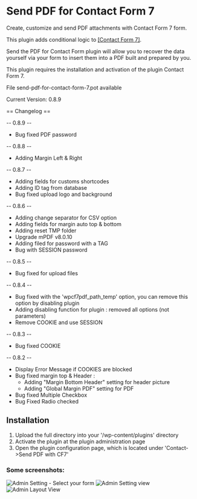 # Send PDF for Contact Form 7

Create, customize and send PDF attachments with Contact Form 7 form.

This plugin adds conditional logic to <a href="https://wordpress.org/plugins/contact-form-7/">[Contact Form 7]</a>.

Send the PDF for Contact Form plugin will allow you to recover the data yourself via your form to insert them into a PDF built and prepared by you.

This plugin requires the installation and activation of the plugin Contact Form 7.

File send-pdf-for-contact-form-7.pot available

Current Version:  0.8.9

== Changelog ==

-- 0.8.9 --
* Bug fixed PDF password

-- 0.8.8 --
* Adding Margin Left & Right

-- 0.8.7 --
* Adding fields for customs shortcodes
* Adding ID tag from database
* Bug fixed upload logo and background

-- 0.8.6 --
* Adding change separator for CSV option
* Adding fields for margin auto top & bottom
* Adding reset TMP folder
* Upgrade mPDF v8.0.10
* Adding filed for password with a TAG
* Bug with SESSION password

-- 0.8.5 --
* Bug fixed for upload files

-- 0.8.4 --
* Bug fixed with the 'wpcf7pdf_path_temp' option, you can remove this option by disabling plugin
* Adding disabling function for plugin : removed all options (not parameters)
* Remove COOKIE and use SESSION

-- 0.8.3 --
* Bug fixed COOKIE 

-- 0.8.2 --
* Display Error Message if COOKIES are blocked
* Bug fixed margin top & Header :
    - Adding "Margin Bottom Header" setting for header picture
    - Adding "Global Margin PDF" setting for PDF
* Bug fixed Multiple Checkbox
* Bug Fixed Radio checked


## Installation
1. Upload the full directory into your '/wp-content/plugins' directory
2. Activate the plugin at the plugin administration page
3. Open the plugin configuration page, which is located under 'Contact->Send PDF with CF7'

### Some screenshots:

![Admin Setting - Select your form](https://madeby.restezconnectes.fr/plugins/send-pdf-for-contact-form-7/screenshot-1.png)
![Admin Setting  view](https://madeby.restezconnectes.fr/plugins/send-pdf-for-contact-form-7/screenshot-2.png)
![Admin Layout View](https://madeby.restezconnectes.fr/plugins/send-pdf-for-contact-form-7/screenshot-3.png)